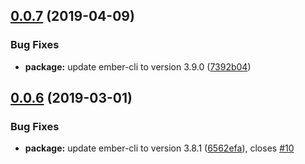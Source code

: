 ## [0.0.7](https://github.com/BBVAEngineering/ember-cli-route-map/compare/v0.0.6...v0.0.7) (2019-04-09)


### Bug Fixes

* **package:** update ember-cli to version 3.9.0 ([7392b04](https://github.com/BBVAEngineering/ember-cli-route-map/commit/7392b04))

## [0.0.6](https://github.com/BBVAEngineering/ember-cli-route-map/compare/v0.0.5...v0.0.6) (2019-03-01)


### Bug Fixes

* **package:** update ember-cli to version 3.8.1 ([6562efa](https://github.com/BBVAEngineering/ember-cli-route-map/commit/6562efa)), closes [#10](https://github.com/BBVAEngineering/ember-cli-route-map/issues/10)
